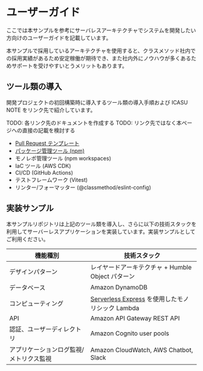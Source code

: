 # ユーザーガイド

ここでは本サンプルを参考にサーバレスアーキテクチャでシステムを開発したい方向けのユーザーガイドを記載しています。

本サンプルで採用しているアーキテクチャを使用すると、クラスメソッド社内での採用実績があるため安定稼働が期待でき、また社内外にノウハウが多くあるためサポートを受けやすいとうメリットもあります。

## ツール類の導入

開発プロジェクトの初回構築時に導入するツール類の導入手順および ICASU NOTE をリンク先で紹介しています。

TODO: 各リンク先のドキュメントを作成する
TODO: リンク先ではなく本ページへの直接の記載を検討する

- [Pull Request テンプレート](./pull-request-template.md)
- [パッケージ管理ツール (npm)](./package-manager.md)
- モノレポ管理ツール (npm workspaces)
- IaC ツール (AWS CDK)
- CI/CD (GitHub Actions)
- テストフレームワーク (Vitest)
- リンター/フォーマッター (@classmethod/eslint-config)

## 実装サンプル

本サンプルリポジトリは上記のツール類を導入し、さらに以下の技術スタックを利用してサーバーレスアプリケーションを実装しています。実装サンプルとしてご利用ください。

| 機能種別                                | 技術スタック                                                                                           |
| --------------------------------------- | ------------------------------------------------------------------------------------------------------ |
| デザインパターン                        | レイヤードアーキテクチャ + Humble Object パターン                                                      |
| データベース                            | Amazon DynamoDB                                                                                        |
| コンピューティング                      | [Serverless Express](https://github.com/CodeGenieApp/serverless-express) を使用したモノリシック Lambda |
| API                                     | Amazon API Gateway REST API                                                                            |
| 認証、ユーザーディレクトリ              | Amazon Cognito user pools                                                                              |
| アプリケーションログ監視/メトリクス監視 | Amazon CloudWatch, AWS Chatbot, Slack                                                                  |
